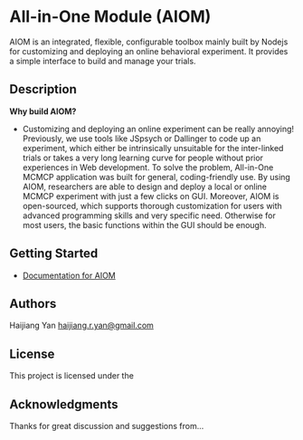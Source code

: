# All-in-One Module (AIOM)

AIOM is an integrated, flexible, configurable toolbox mainly built by Nodejs for customizing and deploying an online behavioral experiment. It provides a simple interface to build and manage your trials. 

## Description

**Why build AIOM?** 
- Customizing and deploying an online experiment can be really annoying! Previously, we use tools like JSpsych or Dallinger to code up an experiment, which either be intrinsically unsuitable for the inter-linked trials or takes a very long learning curve for people without prior experiences in Web development. To solve the problem, All-in-One MCMCP application was built for general, coding-friendly use. By using AIOM, researchers are able to design and deploy a local or online MCMCP experiment with just a few clicks on GUI. Moreover, AIOM is open-sourced, which supports thorough customization for users with advanced programming skills and very specific need. Otherwise for most users, the basic functions within the GUI should be enough.

## Getting Started

* [Documentation for AIOM](https://aiom.readthedocs.io)


## Authors

Haijiang Yan  haijiang.r.yan@gmail.com

## License

This project is licensed under the 

## Acknowledgments

Thanks for great discussion and suggestions from...
